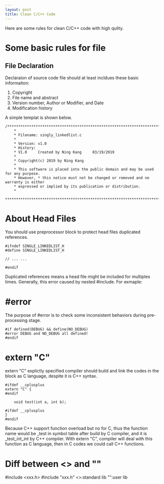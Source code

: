 ```yaml
---
layout: post
title: Clean C/C++ Code
---
```


Here are some rules for clean C/C++ code with high qulity.

Some basic rules for file
==========================================================
File Declaration 
---------------------------------------------------------
Declaraion of source code file should at least incldues these basic informaiton:
1. Copyright
2. File name and abstract
3. Version number, Author or Modifier, and Date
4. Modification history

A simple templat is shown below.
```
/****************************************************************************************
    *
    * Filename: singly_linkedlist.c
    *
    * Version: v1.0
    * History:
    * V1.0     Created by Ning Kang     03/19/2019
    *
    * Copyright(c) 2019 by Ning Kang
    *
    * This software is placed into the public domain and may be used for any purpose.  
    * However, * this notice must not be changed or removed and no warranty is either 
    * expressed or implied by its publication or distribution.
    *
 ****************************************************************************************/

```
About Head Files
=========================================================
You should use preprocessor block to protect head files duplicated references.
```
#ifndef SINGLE_LINKEDLIST_H
#define SINGLE_LINKEDLIST_H

// ... ...

#endif
```
Duplicated references means a head file might be included for multiples times. Generally, this error caused by nested #include. For exmaple:

\#error
==========================================================
The purpose of \#error is to check some inconsistent behaviors during pre-processing stage.
```
#if defined(DEBUG) && define(NO_DEBUG)  
#error DEBUG and NO_DEBUG all defined!  
#endif 
```

extern "C"
==========================================================
extern "C" explictly specified compiler should build and link the codes in the block as C language, despite it is C++ syntax. 
```
#ifdef __cplusplus
extern "C" {
#endif

    void test(int a, int b);

#ifdef __cplusplus
}
#endif
```
Because C++ support function overload but no for C, thus the function name would be \_test in symbol table after build by C compiler, and it is \_test_int_int by C++ compiler. With extern "C", compiler will deal with this function as C language, then in C codes we could call C++ functions. 

Diff between <> and ""
============================================================
#include <xxx.h> 
#include "xxx.h"
<>:standard lib
"":user lib


